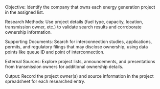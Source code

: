 Objective: Identify the company that owns each energy generation project in the assigned list.

Research Methods: Use project details (fuel type, capacity, location, transmission owner, etc.) to validate search results and corroborate ownership information.

Supporting Documents: Search for interconnection studies, applications, permits, and regulatory filings that may disclose ownership, using data points like queue ID and point of interconnection.

External Sources: Explore project lists, announcements, and presentations from transmission owners for additional ownership details.

Output: Record the project owner(s) and source information in the project spreadsheet for each researched entry.
